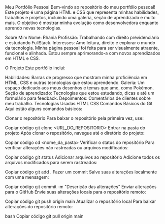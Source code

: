 Meu Portfólio Pessoal
Bem-vindo ao repositório do meu portfólio pessoal! Este projeto é uma página HTML e CSS que representa minhas habilidades, trabalhos e projetos, incluindo uma galeria, seção de aprendizado e muito mais. O objetivo é mostrar minha evolução como desenvolvedora enquanto aprendo novas tecnologias.

Sobre Mim
Nome: Rhania
Profissão: Trabalhando com direito previdenciário e estudando FullStack.
Interesses: Amo leitura, direito e explorar o mundo da tecnologia.
Minha página pessoal foi feita para ser visualmente atraente, funcional e alinhada. Estou sempre aprimorando-a com novos aprendizados em HTML e CSS.

O Projeto
Este portfólio inclui:

Habilidades: Barras de progresso que mostram minha proficiência em HTML, CSS e outras tecnologias que estou aprendendo.
Galeria: Um espaço dedicado aos meus desenhos e temas que amo, como Pokémon.
Seção de aprendizado: Tecnologias que estou estudando, dicas e até um formulário para feedback.
Depoimentos: Comentários de clientes sobre meu trabalho.
Tecnologias Usadas
HTML
CSS
Comandos Básicos do Git
Aqui estão alguns comandos básicos:

Clonar o repositório
Para baixar o repositório pela primeira vez, use:

Copiar código
git clone <URL_DO_REPOSITORIO>
Entrar na pasta do projeto
Após clonar o repositório, navegue até o diretório do projeto:

Copiar código
cd <nome_da_pasta>
Verificar o status do repositório
Para verificar alterações não rastreadas ou arquivos modificados:

Copiar código
git status
Adicionar arquivos ao repositório
Adicione todos os arquivos modificados para serem rastreados:

Copiar código
git add .
Fazer um commit
Salve suas alterações localmente com uma mensagem:

Copiar código
git commit -m "Descrição das alterações"
Enviar alterações para o GitHub
Envie suas alterações locais para o repositório remoto:

Copiar código
git push origin main
Atualizar o repositório local
Para baixar alterações do repositório remoto:

bash
Copiar código
git pull origin main

